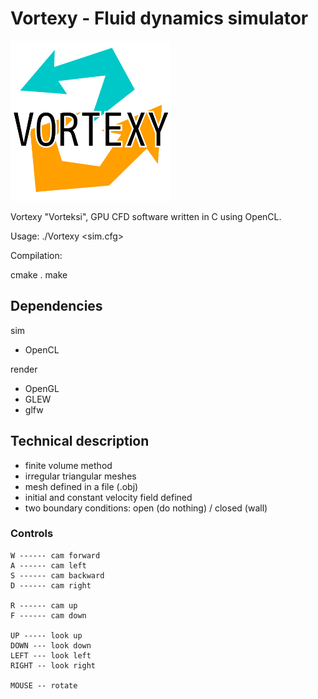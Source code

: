 # Vortexy - Fluid dynamics simulator

<img src="https://raw.githubusercontent.com/Roninkoi/Vortexy/master/vortexylogo.png" width="256" height="256">

Vortexy "Vorteksi", GPU CFD software written in C using OpenCL.

Usage: ./Vortexy <sim.cfg>

Compilation:

cmake .
make

## Dependencies

sim
- OpenCL

render
- OpenGL
- GLEW
- glfw

## Technical description

- finite volume method
- irregular triangular meshes
- mesh defined in a file (.obj)
- initial and constant velocity field defined
- two boundary conditions: open (do nothing) / closed (wall)

### Controls

```
W ------ cam forward
A ------ cam left
S ------ cam backward
D ------ cam right

R ------ cam up
F ------ cam down

UP ----- look up
DOWN --- look down
LEFT --- look left
RIGHT -- look right

MOUSE -- rotate
```
